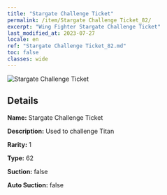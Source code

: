 ```yaml
---
title: "Stargate Challenge Ticket"
permalink: /item/Stargate Challenge Ticket_82/
excerpt: "Wing Fighter Stargate Challenge Ticket"
last_modified_at: 2023-07-27
locale: en
ref: "Stargate Challenge Ticket_82.md"
toc: false
classes: wide
---
```



 ![Stargate Challenge Ticket](/images/item/Stargate_Challenge_Ticket_p.png)



## Details

 **Name:** Stargate Challenge Ticket 

 **Description:** Used to challenge Titan

 **Rarity:** 1 

 **Type:** 62 

 **Suction:** false 

 **Auto Suction:** false 


